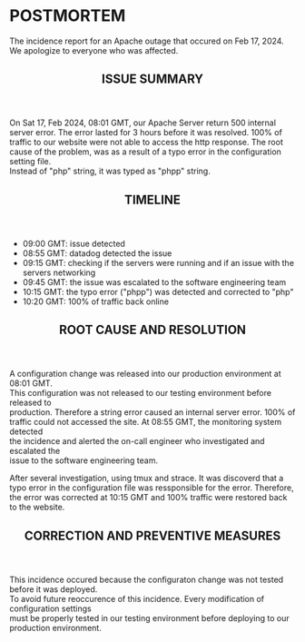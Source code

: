 # POSTMORTEM
<p>
The incidence report for an Apache outage that occured on Feb 17, 2024.<br /> 
We apologize to everyone who was affected.<br />
</p>
<article>
  <header>
   <h2>ISSUE SUMMARY</h2>
  </header>
  <div>
    On Sat 17, Feb 2024, 08:01 GMT, our Apache Server return 500 internal<br />
 	server error. The error lasted for 3 hours before it was resolved. 100% of <br />
	traffic to our website were not able to access the http response. The root<br />
	cause of the problem, was as a result of a typo error in the configuration setting file.<br />
	Instead of "php" string, it was typed as "phpp" string. 
  </div>
</article>
<article>
  <header>
   <h2>TIMELINE</h2>
  </header>
  <div>
   <ul>
   <li>09:00 GMT: issue detected</li>
   <li>08:55 GMT: datadog detected the issue</li>
   <li>09:15 GMT: checking if the servers were running and if an issue with the servers networking</li>
   <li>09:45 GMT: the issue was escalated to the software engineering team</li>
   <li>10:15 GMT: the typo error ("phpp") was detected and corrected to "php"</li>
   <li>10:20 GMT: 100% of traffic back online</li>
   </ul>
  </div>
</article>
<article>
  <header>
  <h2>ROOT CAUSE AND RESOLUTION</h2>
  </header>
  <div>
   <p>A configuration change was released into our production environment at 08:01 GMT.<br />
        This configuration was not released to our testing environment before released to<br />
        production. Therefore a string error caused an internal server error. 100% of<br />
	traffic could not accessed the site. At 08:55 GMT, the monitoring system detected<br />
        the incidence and alerted the on-call engineer who investigated and escalated the<br />
	issue to the software engineering team.
   </p>
   <p>After several investigation, using tmux and strace. It was discoverd that a<br />
       typo error in the configuration file was ressponsible for the error. Therefore,<br />
       the error was corrected at 10:15 GMT and 100% traffic were restored back to the website.
   </p>
  </div>
</article>
<article>
  <header>
 <h2>CORRECTION AND PREVENTIVE MEASURES</h2>
  </header>
  <div>
	This incidence occured because the configuraton change was not tested before it was deployed.<br /> 
	To avoid future reoccurence of this incidence. Every modification of configuration settings<br />
	must be properly tested in our testing environment before deploying to our production environment.<br />
  </div>
</article>
